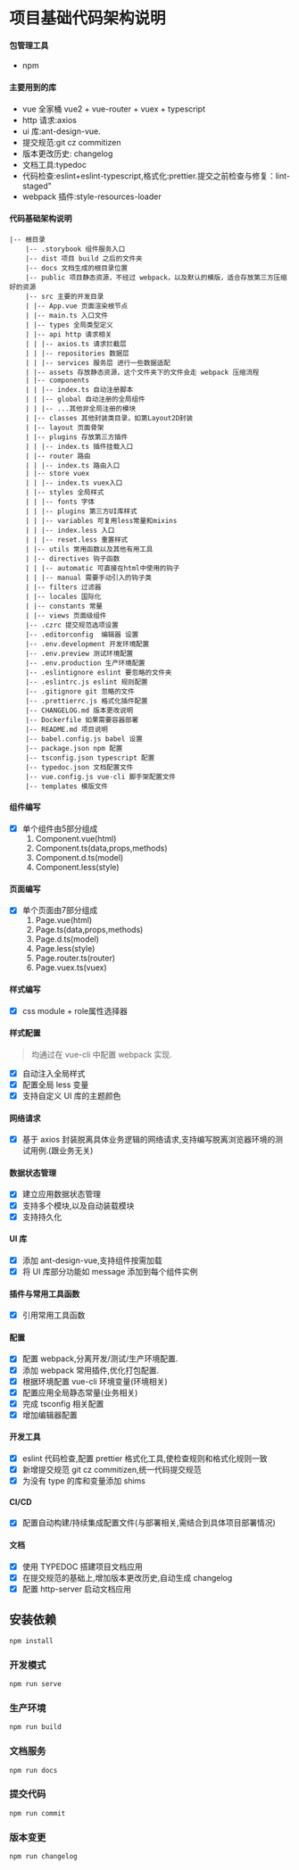 # 项目基础代码架构说明
  
#### 包管理工具

- npm
  
#### 主要用到的库

- vue 全家桶 vue2 + vue-router + vuex + typescript
- http 请求:axios
- ui 库:ant-design-vue.
- 提交规范:git cz commitizen
- 版本更改历史: changelog
- 文档工具:typedoc
- 代码检查:eslint+eslint-typescript,格式化:prettier.提交之前检查与修复：lint-staged"
- webpack 插件:style-resources-loader

#### 代码基础架构说明

```
|-- 根目录
    |-- .storybook 组件服务入口
    |-- dist 项目 build 之后的文件夹
    |-- docs 文档生成的根目录位置
    |-- public 项目静态资源，不经过 webpack，以及默认的模版，适合存放第三方压缩好的资源
    |-- src 主要的开发目录
    | |-- App.vue 页面渲染根节点
    | |-- main.ts 入口文件
    | |-- types 全局类型定义
    | |-- api http 请求相关
    | | |-- axios.ts 请求拦截层
    | | |-- repositories 数据层
    | | |-- services 服务层 进行一些数据适配
    | |-- assets 存放静态资源，这个文件夹下的文件会走 webpack 压缩流程
    | |-- components
    | | |-- index.ts 自动注册脚本
    | | |-- global 自动注册的全局组件
    | | |-- ...其他非全局注册的模块
    | |-- classes 其他封装类目录，如第Layout2D封装
    | |-- layout 页面骨架
    | |-- plugins 存放第三方插件
    | | |-- index.ts 插件挂载入口
    | |-- router 路由
    | | |-- index.ts 路由入口
    | |-- store vuex
    | | |-- index.ts vuex入口
    | |-- styles 全局样式
    | | |-- fonts 字体
    | | |-- plugins 第三方UI库样式
    | | |-- variables 可复用less常量和mixins 
    | | |-- index.less 入口 
    | | |-- reset.less 重置样式 
    | |-- utils 常用函数以及其他有用工具
    | |-- directives 钩子函数
    | | |-- automatic 可直接在html中使用的钩子
    | | |-- manual 需要手动引入的钩子类
    | |-- filters 过滤器
    | |-- locales 国际化
    | |-- constants 常量
    | |-- views 页面级组件
    |-- .czrc 提交规范选项设置
    |-- .editorconfig  编辑器 设置
    |-- .env.development 开发环境配置
    |-- .env.preview 测试环境配置
    |-- .env.production 生产环境配置
    |-- .eslintignore eslint 要忽略的文件夹
    |-- .eslintrc.js eslint 规则配置
    |-- .gitignore git 忽略的文件
    |-- .prettierrc.js 格式化插件配置
    |-- CHANGELOG.md 版本更改说明
    |-- Dockerfile 如果需要容器部署
    |-- README.md 项目说明
    |-- babel.config.js babel 设置
    |-- package.json npm 配置
    |-- tsconfig.json typescript 配置
    |-- typedoc.json 文档配置文件
    |-- vue.config.js vue-cli 脚手架配置文件
    |-- templates 模版文件
```

#### 组件编写

- [x] 单个组件由5部分组成
    1. Component.vue(html)
    2. Component.ts(data,props,methods)
    3. Component.d.ts(model)
    4. Component.less(style)
    
#### 页面编写
- [x] 单个页面由7部分组成
    1. Page.vue(html)
    2. Page.ts(data,props,methods)
    3. Page.d.ts(model)
    4. Page.less(style)
    5. Page.router.ts(router)
    6. Page.vuex.ts(vuex)

#### 样式编写
- [x] css module + role属性选择器    

#### 样式配置

> 均通过在 vue-cli 中配置 webpack 实现.

- [x] 自动注入全局样式
- [x] 配置全局 less 变量
- [x] 支持自定义 UI 库的主题颜色

#### 网络请求

- [x] 基于 axios 封装脱离具体业务逻辑的网络请求,支持编写脱离浏览器环境的测试用例.(跟业务无关)

#### 数据状态管理

- [x] 建立应用数据状态管理
- [x] 支持多个模块,以及自动装载模块
- [x] 支持持久化

#### UI 库

- [x] 添加 ant-design-vue,支持组件按需加载
- [x] 将 UI 库部分功能如 message 添加到每个组件实例

#### 插件与常用工具函数

- [x] 引用常用工具函数

#### 配置

- [x] 配置 webpack,分离开发/测试/生产环境配置.
- [x] 添加 webpack 常用插件,优化打包配置.
- [x] 根据环境配置 vue-cli 环境变量(环境相关)
- [x] 配置应用全局静态常量(业务相关)
- [x] 完成 tsconfig 相关配置
- [x] 增加编辑器配置

#### 开发工具

- [x] eslint 代码检查,配置 prettier 格式化工具,使检查规则和格式化规则一致
- [x] 新增提交规范 git cz commitizen,统一代码提交规范
- [x] 为没有 type 的库和变量添加 shims

#### CI/CD

- [x] 配置自动构建/持续集成配置文件(与部署相关,需结合到具体项目部署情况)

#### 文档

- [x] 使用 TYPEDOC 搭建项目文档应用
- [x] 在提交规范的基础上,增加版本更改历史,自动生成 changelog
- [x] 配置 http-server 启动文档应用

## 安装依赖

```
npm install
```

### 开发模式

```
npm run serve
```

### 生产环境

```
npm run build
```

### 文档服务
```
npm run docs
```

### 提交代码
```
npm run commit
```

### 版本变更

```
npm run changelog
```
